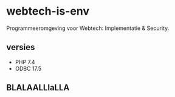# webtech-is-env
Programmeeromgeving voor Webtech: Implementatie &amp; Security.

## versies
- PHP 7.4
- ODBC 17.5

## BLALAALLlaLLA